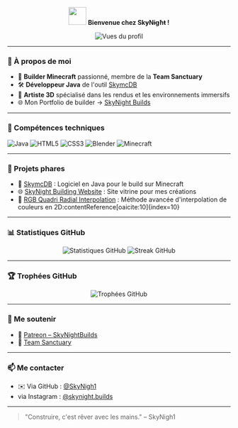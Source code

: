 <!-- Profil README pour SkyNigh1 -->

<p align="center">
  <img src="https://media.giphy.com/media/hvRJCLFzcasrR4ia7z/giphy.gif" width="40px"/> 
  <strong>Bienvenue chez SkɏNɨǥħŧ !</strong>
</p>


<p align="center">
  <img src="https://komarev.com/ghpvc/?username=SkyNigh1&label=Vues+du+profil&color=blueviolet&style=flat" alt="Vues du profil" />
</p>

---

### 👤 À propos de moi

- 🧱 **Builder Minecraft** passionné, membre de la **Team Sanctuary**
- 🛠️ **Développeur Java** de l'outil [SkymcDB](https://github.com/SkyNigh1/SkymcDB)
- 🎨 **Artiste 3D** spécialisé dans les rendus et les environnements immersifs
- 🌐 Mon Portfolio de builder -> [SkyNight Builds](https://skynightbuilds.com)

---

### 🧰 Compétences techniques

![Java](https://img.shields.io/badge/Java-ED8B00?style=for-the-badge&logo=java&logoColor=white)
![HTML5](https://img.shields.io/badge/HTML5-E34F26?style=for-the-badge&logo=html5&logoColor=white)
![CSS3](https://img.shields.io/badge/CSS3-1572B6?style=for-the-badge&logo=css3&logoColor=white)
![Blender](https://img.shields.io/badge/Blender-F5792A?style=for-the-badge&logo=blender&logoColor=white)
![Minecraft](https://img.shields.io/badge/Minecraft-62B47A?style=for-the-badge&logo=minecraft&logoColor=white)

---

### 📂 Projets phares

- 🔧 [SkymcDB](https://github.com/SkyNigh1/SkymcDB) : Logiciel en Java pour le build sur Minecraft
- 🌐 [SkyNight Building Website](https://github.com/SkyNigh1/SkyNight-Building-website) : Site vitrine pour mes créations
- 🎨 [RGB Quadri Radial Interpolation](https://github.com/SkyNigh1/RGB-Quadri-Radial-Interpolation) : Méthode avancée d'interpolation de couleurs en 2D:contentReference[oaicite:10]{index=10}

---

### 📊 Statistiques GitHub

<p align="center">
  <img src="https://github-readme-stats.vercel.app/api?username=SkyNigh1&show_icons=true&theme=radical" alt="Statistiques GitHub" />
  <img src="https://github-readme-streak-stats.herokuapp.com/?user=SkyNigh1&theme=radical" alt="Streak GitHub" />
</p>

---

### 🏆 Trophées GitHub

<p align="center">
  <img src="https://github-profile-trophy.vercel.app/?username=SkyNigh1&theme=radical&no-bg=true&no-frame=true" alt="Trophées GitHub" />
</p>

---

### 📣 Me soutenir

- 💖 [Patreon – SkyNightBuilds](https://patreon.com/SkyNightBuilds)
- 🤝 [Team Sanctuary](https://github.com/SkyNigh1)

---

### 📫 Me contacter

- ✉️ Via GitHub : [@SkyNigh1](https://github.com/SkyNigh1)
- via Instagram : [@skynight.builds](https://www.instagram.com/skynight.builds/)

---

> "Construire, c'est rêver avec les mains." – SkyNigh1
